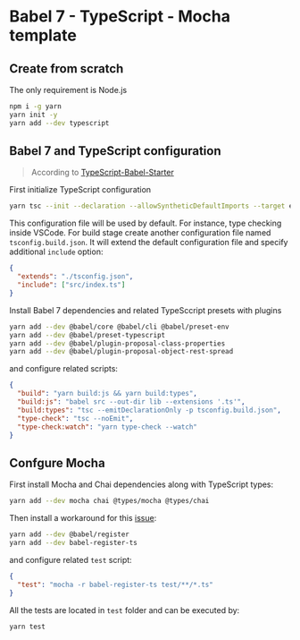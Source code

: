 # Babel 7 - TypeScript - Mocha template

## Create from scratch

The only requirement is Node.js

```bash
npm i -g yarn
yarn init -y
yarn add --dev typescript
```

## Babel 7 and TypeScript configuration

> According to [TypeScript-Babel-Starter](https://github.com/Microsoft/TypeScript-Babel-Starter)

First initialize TypeScript configuration

```bash
yarn tsc --init --declaration --allowSyntheticDefaultImports --target esnext --outDir lib
```

This configuration file will be used by default. For instance, type checking inside VSCode.
For build stage create another configuration file named `tsconfig.build.json`. It will extend the default configuration file and specify additional `include` option:

```json
{
  "extends": "./tsconfig.json",
  "include": ["src/index.ts"]
}
```

Install Babel 7 dependencies and related TypeSccript presets with plugins

```bash
yarn add --dev @babel/core @babel/cli @babel/preset-env
yarn add --dev @babel/preset-typescript
yarn add --dev @babel/plugin-proposal-class-properties
yarn add --dev @babel/plugin-proposal-object-rest-spread
```

and configure related scripts:

```json
{
  "build": "yarn build:js && yarn build:types",
  "build:js": "babel src --out-dir lib --extensions '.ts'",
  "build:types": "tsc --emitDeclarationOnly -p tsconfig.build.json",
  "type-check": "tsc --noEmit",
  "type-check:watch": "yarn type-check --watch"
}
```

## Confgure Mocha

First install Mocha and Chai dependencies along with TypeScript types:

```bash
yarn add --dev mocha chai @types/mocha @types/chai
```

Then install a workaround for this [issue](https://github.com/babel/babel/pull/6027):

```bash
yarn add --dev @babel/register
yarn add --dev babel-register-ts
```

and configure related `test` script:

```json
{
  "test": "mocha -r babel-register-ts test/**/*.ts"
}
```

All the tests are located in `test` folder and can be executed by:

```bash
yarn test
```
